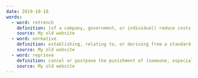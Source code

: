 ```yaml
---
date: 2019-10-10
words:
  - word: retrench
    definition: (of a company, government, or individual) reduce costs or spending in response to economic difficulty. 
    source: My old website
  - word: normative
    definition: establishing, relating to, or deriving from a standard or norm, especially of behavior.
    source: My old website
  - word: reprieve
    definition: cancel or postpone the punishment of (someone, especially someone condemned to death).
    source: My old website
---
```

